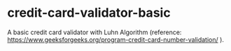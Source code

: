 # credit-card-validator-basic
A basic credit card validator with Luhn Algorithm (reference: https://www.geeksforgeeks.org/program-credit-card-number-validation/ ).
